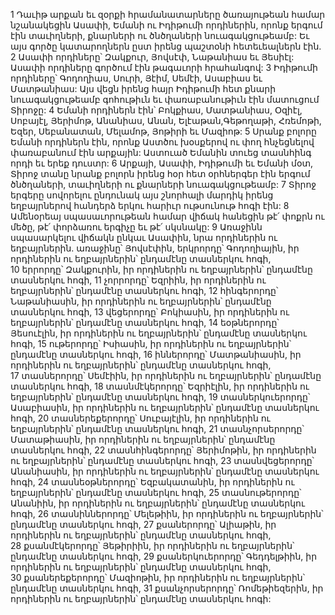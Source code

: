 1 Դաւիթ արքան եւ զօրքի հրամանատարները ծառայութեան համար նշանակեցին Ասափի, Եմանի ու Իդիթումի որդիներին, որոնք երգում էին տաւիղների, քնարների ու ծնծղաների նուագակցութեամբ: Եւ այս գործը կատարողներն ըստ իրենց պաշտօնի հետեւեալներն էին. 2 Ասափի որդիները՝ Զակքուր, Յովսէփ, Նաթանիաս եւ Յեսիէլ: Ասափի որդիները գործում էին թագաւորի հրահանգով: 3 Իդիթումի որդիները՝ Գոդողիաս, Սուրի, Յէիմ, Սեմէի, Ասաբիաս եւ Մատթանիաս: Այս վեցն իրենց հայր Իդիթումի հետ քնարի նուագակցութեամբ գոհութիւն եւ փառաբանութիւն էին մատուցում Տիրոջը: 4 Եմանի որդիներն էին՝ Բոկքիաս, Մատթանիաս, Օզիէլ, Սոբայէլ, Յերիմոթ, Անանիաս, Անան, Ելէաթան,Գեթողաթի, Հռեմոթի, Եզեր, Սեբանատան, Մելամոթ, Յոթիրի եւ Մազիոթ: 5 Սրանք բոլորը Եմանի որդիներն էին, որոնք Աստծու խօսքերով ու փող հնչեցնելով փառաբանում էին արքային: Աստուած Եմանին տուեց տասնհինգ որդի եւ երեք դուստր: 6 Արքայի, Ասափի, Իդիթումի եւ Եմանի մօտ, Տիրոջ տանը նրանք բոլորն իրենց հօր հետ օրհներգեր էին երգում ծնծղաների, տաւիղների ու քնարների նուագակցութեամբ: 7 Տիրոջ երգերը սովորելու ընդունակ այս շնորհալի մարդիկ իրենց եղբայրներով հանդերձ երկու հարիւր ութսունութ հոգի էին:
8 Ամենօրեայ սպասաւորութեան համար վիճակ հանեցին թէ՛ փոքրն ու մեծը, թէ՛ փորձառու երգիչը եւ թէ՛ սկսնակը: 9 Առաջինն սպասարկելու վիճակն ընկաւ Ասափին, նրա որդիներին ու եղբայրներին. առաջինը՝ Յովսէփին, երկրորդը՝ Գոդողիային, իր որդիներին ու եղբայրներին՝ ընդամէնը տասներկու հոգի, 10 երրորդը՝ Զակքուրին, իր որդիներին ու եղբայրներին՝ ընդամէնը տասներկու հոգի, 11 չորրորդը՝ Եզրիին, իր որդիներին ու եղբայրներին՝ ընդամէնը տասներկու հոգի, 12 հինգերորդը՝ Նաթանիասին, իր որդիներին ու եղբայրներին՝ ընդամէնը տասներկու հոգի, 13 վեցերորդը՝ Բոկիասին, իր որդիներին ու եղբայրներին՝ ընդամէնը տասներկու հոգի, 14 եօթներորդը՝ Յեսուէլին, իր որդիներին ու եղբայրներին՝ ընդամէնը տասներկու հոգի, 15 ութերորդը՝ Իսիասին, իր որդիներին ու եղբայրներին՝ ընդամէնը տասներկու հոգի, 16 իններորդը՝ Մատթանիասին, իր որդիներին ու եղբայրներին՝ ընդամէնը տասներկու հոգի, 17 տասներորդը՝ Սեմէիին, իր որդիներին ու եղբայրներին՝ ընդամէնը տասներկու հոգի, 18 տասնմէկերորդը՝ Եզրիէլին, իր որդիներին ու եղբայրներին՝ ընդամէնը տասներկու հոգի, 19 տասներկուերորդը՝ Ասաբիասին, իր որդիներին ու եղբայրներին՝ ընդամէնը տասներկու հոգի, 20 տասներեքերորդը՝ Սուբայէլին, իր որդիներին ու եղբայրներին՝ ընդամէնը տասներկու հոգի, 21 տասնչորսերորդը՝ Մատաթիասին, իր որդիներին ու եղբայրներին՝ ընդամէնը տասներկու հոգի, 22 տասնհինգերորդը՝ Յերիմոթին, իր որդիներին ու եղբայրներին՝ ընդամէնը տասներկու հոգի, 23 տասնվեցերորդը՝ Անանիասին, իր որդիներին ու եղբայրներին՝ ընդամէնը տասներկու հոգի, 24 տասնեօթներորդը՝ Եզբակատանին, իր որդիներին ու եղբայրներին՝ ընդամէնը տասներկու հոգի, 25 տասնութերորդը՝ Անանիին, իր որդիներին ու եղբայրներին՝ ընդամէնը տասներկու հոգի, 26 տասնիններորդը՝ Մելեթիին, իր որդիներին ու եղբայրներին՝ ընդամէնը տասներկու հոգի, 27 քսաներորդը՝ Ալիաթին, իր որդիներին ու եղբայրներին՝ ընդամէնը տասներկու հոգի, 28 քսանմէկերորդը՝ Յեթիրիին, իր որդիներին ու եղբայրներին՝ ընդամէնը տասներկու հոգի, 29 քսաներկուերորդը՝ Գեդդելթիին, իր որդիներին ու եղբայրներին՝ ընդամէնը տասներկու հոգի, 30 քսաներեքերորդը՝ Մազիոթին, իր որդիներին ու եղբայրներին՝ ընդամէնը տասներկու հոգի, 31 քսանչորսերորդը՝ Ռոմեթիեզերին, իր որդիներին ու եղբայրներին՝ ընդամէնը տասներկու հոգի:
